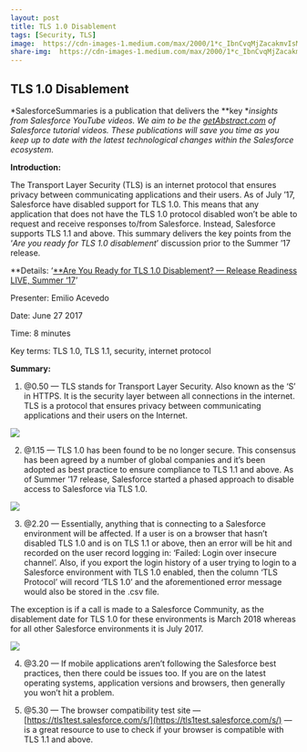 ```yaml
---
layout: post
title: TLS 1.0 Disablement
tags: [Security, TLS]
image:  https://cdn-images-1.medium.com/max/2000/1*c_IbnCvqMjZacakmvIsMww.png
share-img:  https://cdn-images-1.medium.com/max/2000/1*c_IbnCvqMjZacakmvIsMww.png
---
```


## TLS 1.0 Disablement

*SalesforceSummaries is a publication that delivers the **key **insights from Salesforce YouTube videos. We aim to be the [getAbstract.com](https://www.getabstract.com/en/) of Salesforce tutorial videos. These publications will save you time as you keep up to date with the latest technological changes within the Salesforce ecosystem.*

**Introduction:**

The Transport Layer Security (TLS) is an internet protocol that ensures privacy between communicating applications and their users. As of July ’17, Salesforce have disabled support for TLS 1.0. This means that any application that does not have the TLS 1.0 protocol disabled won’t be able to request and receive responses to/from Salesforce. Instead, Salesforce supports TLS 1.1 and above. This summary delivers the key points from the ‘*Are you ready for TLS 1.0 disablement*’ discussion prior to the Summer ’17 release.

**Details: ‘[**Are You Ready for TLS 1.0 Disablement? — Release Readiness LIVE, Summer ‘17](https://www.youtube.com/watch?v=IRsI1Dxt_pY&t=4s)’

Presenter: Emilio Acevedo

Date: June 27 2017

Time: 8 minutes

Key terms: TLS 1.0, TLS 1.1, security, internet protocol

**Summary:**

 1. @0.50 — TLS stands for Transport Layer Security. Also known as the ‘S’ in HTTPS. It is the security layer between all connections in the internet. TLS is a protocol that ensures privacy between communicating applications and their users on the Internet.

![](https://cdn-images-1.medium.com/max/2000/1*BVNmw5qpRR92OTUWVNCXZA.png)

2. @1.15 — TLS 1.0 has been found to be no longer secure. This consensus has been agreed by a number of global companies and it’s been adopted as best practice to ensure compliance to TLS 1.1 and above. As of Summer ’17 release, Salesforce started a phased approach to disable access to Salesforce via TLS 1.0.

![](https://cdn-images-1.medium.com/max/2000/1*c_IbnCvqMjZacakmvIsMww.png)

3. @2.20 — Essentially, anything that is connecting to a Salesforce environment will be affected. If a user is on a browser that hasn’t disabled TLS 1.0 and is on TLS 1.1 or above, then an error will be hit and recorded on the user record logging in: ‘Failed: Login over insecure channel’. Also, if you export the login history of a user trying to login to a Salesforce environment with TLS 1.0 enabled, then the column ‘TLS Protocol’ will record ‘TLS 1.0’ and the aforementioned error message would also be stored in the .csv file.

The exception is if a call is made to a Salesforce Community, as the disablement date for TLS 1.0 for these environments is March 2018 whereas for all other Salesforce environments it is July 2017.

![](https://cdn-images-1.medium.com/max/2000/1*VdY3fbTXShRezaSfvl3Hqw.png)

4. @3.20 — If mobile applications aren’t following the Salesforce best practices, then there could be issues too. If you are on the latest operating systems, application versions and browsers, then generally you won’t hit a problem.

5. @5.30 — The browser compatibility test site — [https://tls1test.salesforce.com/s/](https://tls1test.salesforce.com/s/) — is a great resource to use to check if your browser is compatible with TLS 1.1 and above.
